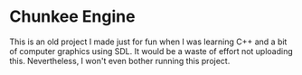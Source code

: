 # Chunkee Engine

This is an old project I made just for fun when I was learning C++ and a bit of computer graphics using SDL. It would be a waste of effort not uploading this. Nevertheless, I won't even bother running this project.